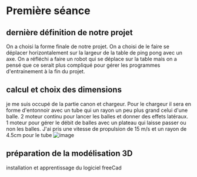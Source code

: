 # Première séance

## dernière définition de notre projet
On a choisi la forme finale de notre projet. On a choisi de le faire se déplacer horizontalement sur la largeur de la table de ping pong avec un axe.
On a réfléchi a faire un robot qui se déplace sur la table mais on a pensé que ce serait plus compliqué pour gérer les programmes d'entrainement à la fin du projet.

## calcul et choix des dimensions
je me suis occupé de la partie canon et chargeur.
Pour le chargeur il sera en forme d'entonnoir avec un tube qui un rayon un peu plus grand celui d'une balle.
2 moteur continu pour lancer les balles et donner des effets latéraux.
1 moteur pour gérer le débit de balles avec un plateau qui laisse passer ou non les balles.
J'ai pris une vitesse de propulsion de 15 m/s et un rayon de 4.5cm pour le tube
![image](https://user-images.githubusercontent.com/94244345/144228409-beb5e42e-66e0-4b5f-bc3d-c92095e88a94.png)

## préparation de la modélisation 3D
installation et apprentissage du logiciel freeCad

